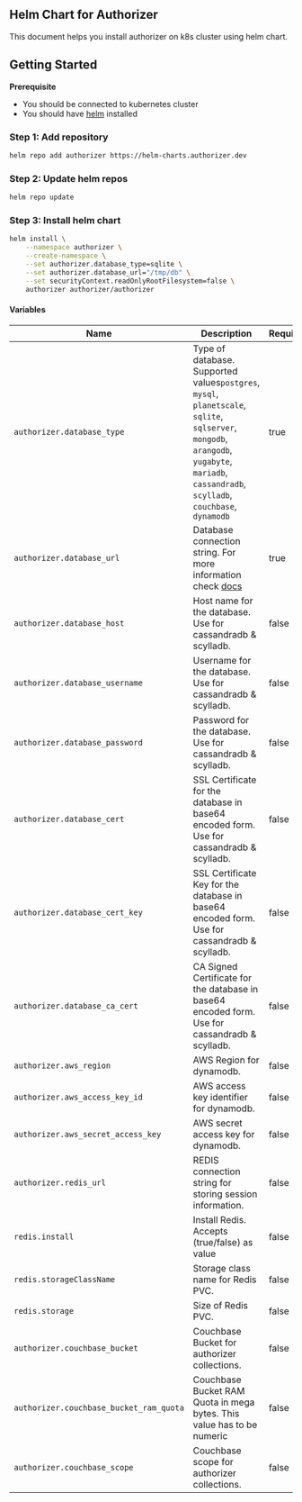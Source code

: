 ## Helm Chart for Authorizer

This document helps you install authorizer on k8s cluster using helm chart.

## Getting Started

**Prerequisite**

- You should be connected to kubernetes cluster
- You should have [helm](https://helm.sh/docs/intro/install/) installed

### Step 1: Add repository

```sh
helm repo add authorizer https://helm-charts.authorizer.dev
```

### Step 2: Update helm repos

```sh
helm repo update
```

### Step 3: Install helm chart

```sh
helm install \
    --namespace authorizer \
    --create-namespace \
    --set authorizer.database_type=sqlite \
    --set authorizer.database_url="/tmp/db" \
    --set securityContext.readOnlyRootFilesystem=false \
    authorizer authorizer/authorizer
```

#### Variables

| Name                                    | Description                                                                                                                                                                                   | Required | Default      |
| --------------------------------------- | --------------------------------------------------------------------------------------------------------------------------------------------------------------------------------------------- | -------- | ------------ |
| `authorizer.database_type`              | Type of database. Supported values`postgres`, `mysql`, `planetscale`, `sqlite`, `sqlserver`, `mongodb`, `arangodb`, `yugabyte`, `mariadb`, `cassandradb`, `scylladb`, `couchbase`, `dynamodb` | true     | -            |
| `authorizer.database_url`               | Database connection string. For more information check [docs](https://docs.authorizer.dev/core/databases)                                                                                     | true     | -            |
| `authorizer.database_host`              | Host name for the database. Use for cassandradb & scylladb.                                                                                                                                   | false    | -            |
| `authorizer.database_username`          | Username for the database. Use for cassandradb & scylladb.                                                                                                                                    | false    | -            |
| `authorizer.database_password`          | Password for the database. Use for cassandradb & scylladb.                                                                                                                                    | false    | -            |
| `authorizer.database_cert`              | SSL Certificate for the database in base64 encoded form. Use for cassandradb & scylladb.                                                                                                      | false    | -            |
| `authorizer.database_cert_key`          | SSL Certificate Key for the database in base64 encoded form. Use for cassandradb & scylladb.                                                                                                  | false    | -            |
| `authorizer.database_ca_cert`           | CA Signed Certificate for the database in base64 encoded form. Use for cassandradb & scylladb.                                                                                                | false    | -            |
| `authorizer.aws_region`                 | AWS Region for dynamodb.                                                                                                                                                                      | false    | -            |
| `authorizer.aws_access_key_id`          | AWS access key identifier for dynamodb.                                                                                                                                                       | false    | -            |
| `authorizer.aws_secret_access_key`      | AWS secret access key for dynamodb.                                                                                                                                                           | false    | -            |
| `authorizer.redis_url`                  | REDIS connection string for storing session information.                                                                                                                                      | false    | -            |
| `redis.install`                         | Install Redis. Accepts (true/false) as value                                                                                                                                                  | false    | -            |
| `redis.storageClassName`                | Storage class name for Redis PVC.                                                                                                                                                             | false    | -            |
| `redis.storage`                         | Size of Redis PVC.                                                                                                                                                                            | false    | `5Gi`        |
| `authorizer.couchbase_bucket`           | Couchbase Bucket for authorizer collections.                                                                                                                                                  | false    | `authorizer` |
| `authorizer.couchbase_bucket_ram_quota` | Couchbase Bucket RAM Quota in mega bytes. This value has to be numeric                                                                                                                        | false    | `1000`       |
| `authorizer.couchbase_scope`            | Couchbase scope for authorizer collections.                                                                                                                                                   | false    | `_default`   |
